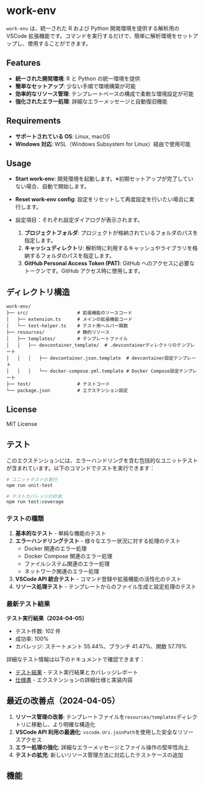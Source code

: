 # work-env

`work-env` は、統一された R および Python 開発環境を提供する解析用の VSCode 拡張機能です。コマンドを実行するだけで、簡単に解析環境をセットアップし、使用することができます。

## Features

- **統一された開発環境**: R と Python の統一環境を提供
- **簡単なセットアップ**: 少ない手順で環境構築が可能
- **効率的なリソース管理**: テンプレートベースの構成で柔軟な環境設定が可能
- **強化されたエラー処理**: 詳細なエラーメッセージと自動復旧機能

## Requirements

- **サポートされている OS**: Linux, macOS
- **Windows 対応**: WSL（Windows Subsystem for Linux）経由で使用可能

## Usage

- **Start work-env**: 開発環境を起動します。※初期セットアップが完了していない場合、自動で開始します。
- **Reset work-env config**: 設定をリセットして再度設定を行いたい場合に実行します。

- 設定項目：それぞれ設定ダイアログが表示されます。
  1. **プロジェクトフォルダ**: プロジェクトが格納されているフォルダのパスを指定します。
  2. **キャッシュディレクトリ**: 解析時に利用するキャッシュやライブラリを格納するフォルダのパスを指定します。
  3. **GitHub Personal Access Token (PAT)**: GitHub へのアクセスに必要なトークンです。GitHub アクセス時に使用します。

## ディレクトリ構造

```
work-env/
├── src/                  # 拡張機能のソースコード
│   ├── extension.ts      # メインの拡張機能コード
│   └── test-helper.ts    # テスト用ヘルパー関数
├── resources/            # 静的リソース
│   ├── templates/        # テンプレートファイル
│   │   ├── devcontainer_template/  # .devcontainerディレクトリのテンプレート
│   │   │   ├── devcontainer.json.template  # devcontainer設定テンプレート
│   │   │   └── docker-compose.yml.template # Docker Compose設定テンプレート
├── test/                 # テストコード
└── package.json          # エクステンション設定
```

## License

MIT License

## テスト

このエクステンションには、エラーハンドリングを含む包括的なユニットテストが含まれています。以下のコマンドでテストを実行できます：

```bash
# ユニットテストの実行
npm run unit-test

# テストカバレッジの計測
npm run test:coverage
```

### テストの種類

1. **基本的なテスト** - 単純な機能のテスト
2. **エラーハンドリングテスト** - 様々なエラー状況に対する処理のテスト
   - Docker 関連のエラー処理
   - Docker Compose 関連のエラー処理
   - ファイルシステム関連のエラー処理
   - ネットワーク関連のエラー処理
3. **VSCode API 統合テスト** - コマンド登録や拡張機能の活性化のテスト
4. **リソース処理テスト** - テンプレートからのファイル生成と設定処理のテスト

### 最新テスト結果

**テスト実行結果（2024-04-05）**

- テスト件数: 102 件
- 成功率: 100%
- カバレッジ: ステートメント 55.44%、ブランチ 41.47%、関数 57.79%

詳細なテスト情報は以下のドキュメントで確認できます：

- [テスト結果](docs/test-results.md) - テスト実行結果とカバレッジレポート
- [仕様書](docs/specification.md) - エクステンションの詳細仕様と実装内容

## 最近の改善点（2024-04-05）

1. **リソース管理の改善**: テンプレートファイルを`resources/templates`ディレクトリに移動し、より明確な構造化
2. **VSCode API 利用の最適化**: `vscode.Uri.joinPath`を使用した安全なリソースアクセス
3. **エラー処理の強化**: 詳細なエラーメッセージとファイル操作の堅牢性向上
4. **テストの拡充**: 新しいリソース管理方法に対応したテストケースの追加

## 機能
